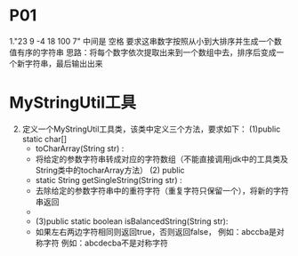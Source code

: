# P01
1."23 9 -4 18 100 7"   中间是 空格
要求这串数字按照从小到大排序并生成一个数值有序的字符串
思路：将每个数字依次提取出来到一个数组中去，排序后变成一个新字符串，最后输出出来
# MyStringUtil工具
2. 定义一个MyStringUtil工具类，该类中定义三个方法，要求如下： (1)public static char[]
     * toCharArray(String str) :
     * 将给定的参数字符串转成对应的字符数组（不能直接调用jdk中的工具类及String类中的tocharArray方法） (2) public
     * static String getSingleString(String str) :
     * 去除给定的参数字符串中的重符字符（重复字符只保留一个），将新的字符串返回
     * 
     * (3)public static boolean isBalancedString(String str):
     * 如果左右两边字符相同则返回true，否则返回false， 例如：abccba是对称字符 例如：abcdecba不是对称字符
